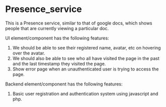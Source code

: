 # Presence_service
This is a Presence service, similar to that of google docs, which shows people that are
currently viewing a particular doc.

UI element/component has the following features:

1. We should be able to see their registered name, avatar, etc on hovering over the
avatar.
2. We should also be able to see who all have visited the page in the past and the
last timestamp they visited the page.
5. Show error page when an unauthenticated user is trying to access the page.

Backend element/component has the following features:

1. Basic user registration and authentication system using javascript and php.

